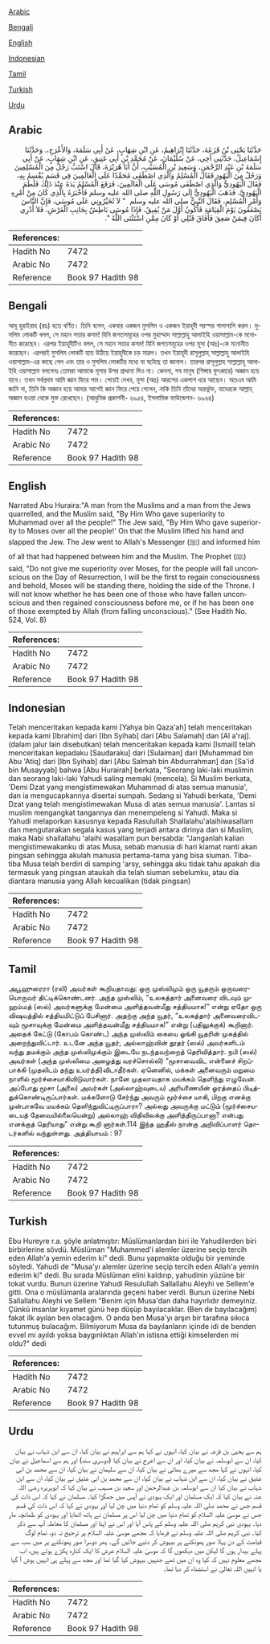 [Arabic](#arabic)

[Bengali](#bengali)

[English](#english)

[Indonesian](#indonesian)

[Tamil](#tamil)

[Turkish](#turkish)

[Urdu](#urdu)

## Arabic


<div dir="rtl" lang="ar" style={{fontSize:'larger',backgroundColor:'#f8f9fa',padding:20}}>
حَدَّثَنَا يَحْيَى بْنُ قَزَعَةَ، حَدَّثَنَا إِبْرَاهِيمُ، عَنِ ابْنِ شِهَابٍ، عَنْ أَبِي سَلَمَةَ، وَالأَعْرَجِ،‏.‏ وَحَدَّثَنَا إِسْمَاعِيلُ، حَدَّثَنِي أَخِي، عَنْ سُلَيْمَانَ، عَنْ مُحَمَّدِ بْنِ أَبِي عَتِيقٍ، عَنِ ابْنِ شِهَابٍ، عَنْ أَبِي سَلَمَةَ بْنِ عَبْدِ الرَّحْمَنِ، وَسَعِيدِ بْنِ الْمُسَيَّبِ، أَنَّ أَبَا هُرَيْرَةَ، قَالَ اسْتَبَّ رَجُلٌ مِنَ الْمُسْلِمِينَ وَرَجُلٌ مِنَ الْيَهُودِ فَقَالَ الْمُسْلِمُ وَالَّذِي اصْطَفَى مُحَمَّدًا عَلَى الْعَالَمِينَ فِي قَسَمٍ يُقْسِمُ بِهِ، فَقَالَ الْيَهُودِيُّ وَالَّذِي اصْطَفَى مُوسَى عَلَى الْعَالَمِينَ، فَرَفَعَ الْمُسْلِمُ يَدَهُ عِنْدَ ذَلِكَ فَلَطَمَ الْيَهُودِيَّ، فَذَهَبَ الْيَهُودِيُّ إِلَى رَسُولِ اللَّهِ صلى الله عليه وسلم فَأَخْبَرَهُ بِالَّذِي كَانَ مِنْ أَمْرِهِ وَأَمْرِ الْمُسْلِمِ، فَقَالَ النَّبِيُّ صلى الله عليه وسلم ‏ "‏ لاَ تُخَيِّرُونِي عَلَى مُوسَى، فَإِنَّ النَّاسَ يَصْعَقُونَ يَوْمَ الْقِيَامَةِ فَأَكُونُ أَوَّلَ مَنْ يُفِيقُ، فَإِذَا مُوسَى بَاطِشٌ بِجَانِبِ الْعَرْشِ، فَلاَ أَدْرِي أَكَانَ فِيمَنْ صَعِقَ فَأَفَاقَ قَبْلِي أَوْ كَانَ مِمَّنِ اسْتَثْنَى اللَّهُ ‏"‏‏.‏
</div>
<div style={{backgroundColor:'#f8f9fa',padding:20, marginBottom: 10}}><table> <thead> <tr> <th>References:</th> <th></th> </tr> </thead> <tbody><tr><td>Hadith No</td><td>7472</td></tr><tr><td>Arabic No</td><td>7472</td></tr><tr><td>Reference</td><td>Book 97 Hadith 98</td></tr></tbody></table></div>

## Bengali


<div dir="ltr" lang="bn" style={{fontSize:'larger',backgroundColor:'#f8f9fa',padding:20}}>
আবূ হুরাইরাহ (রাঃ) হতে বর্ণিত। তিনি বলেন, একবার একজন মুসলিম ও একজন ইয়াহূদী পরস্পর গালাগালি করল। মুসলিম লোকটি বলল, সে মহান সত্তার কসম! যিনি জগতসমূহের ওপর মুহাম্মাদ সাল্লাল্লাহু আলাইহি ওয়াসাল্লাম-কে মনোনীত করেছেন। এরপর ইয়াহূদীটিও বলল, সে মহান সত্তার কসম! যিনি জগতসমূহের ওপর মূসা (আঃ)-কে মনোনীত করেছেন। এরপরই মুসলিম লোকটি হাত উঠিয়ে ইয়াহূদীকে চড় মারল। তখন ইয়াহূদী রাসূলুল্লাহ্ সাল্লাল্লাহু আলাইহি ওয়াসাল্লাম-এর কাছে গেল এবং তার ও মুসলিম লোকটির মধ্যে যা ঘটেছে তা জানাল। তারপর রাসূলুল্লাহ সাল্লাল্লাহু আলাইহি ওয়াসাল্লাম বললেনঃ তোমরা আমাকে মূসার উপর প্রাধান্য দিও না। কেননা, সব মানুষ (শিঙ্গায় ফুৎকারে) অজ্ঞান হয়ে যাবে। তখন সর্বপ্রথম আমি জ্ঞান ফিরে পাব। পেয়েই দেখব, মূসা (আঃ) আরশের একপাশ ধরে আছেন। অতএব আমি জানি না, তিনি কি অজ্ঞান হয়ে আমার আগেই জ্ঞান ফিরে পেয়ে গেলেন, নাকি তিনি তাঁদের অন্তর্ভুক্ত, যাদেরকে আল্লাহ্ অজ্ঞান হওয়া থেকে মুক্ত রেখেছেন। (আধুনিক প্রকাশনী- ৬৯৫৪, ইসলামিক ফাউন্ডেশন- ৬৯৬৪)
</div>
<div style={{backgroundColor:'#f8f9fa',padding:20, marginBottom: 10}}><table> <thead> <tr> <th>References:</th> <th></th> </tr> </thead> <tbody><tr><td>Hadith No</td><td>7472</td></tr><tr><td>Arabic No</td><td>7472</td></tr><tr><td>Reference</td><td>Book 97 Hadith 98</td></tr></tbody></table></div>

## English


<div dir="ltr" lang="en" style={{fontSize:'larger',backgroundColor:'#f8f9fa',padding:20}}>
Narrated Abu Huraira:"A man from the Muslims and a man from the Jews quarrelled, and the Muslim said, "By Him Who gave superiority to Muhammad over all the people!" The Jew said, "By Him Who gave superiority to Moses over all the people!' On that the Muslim lifted his hand and slapped the Jew. The Jew went to Allah's Messenger (ﷺ) and informed him of all that had happened between him and the Muslim. The Prophet (ﷺ) said, "Do not give me superiority over Moses, for the people will fall unconscious on the Day of Resurrection, I will be the first to regain consciousness and behold, Moses will be standing there, holding the side of the Throne. I will not know whether he has been one of those who have fallen unconscious and then regained consciousness before me, or if he has been one of those exempted by Allah (from falling unconscious)." (See Hadith No. 524, Vol. 8)
</div>
<div style={{backgroundColor:'#f8f9fa',padding:20, marginBottom: 10}}><table> <thead> <tr> <th>References:</th> <th></th> </tr> </thead> <tbody><tr><td>Hadith No</td><td>7472</td></tr><tr><td>Arabic No</td><td>7472</td></tr><tr><td>Reference</td><td>Book 97 Hadith 98</td></tr></tbody></table></div>

## Indonesian


<div dir="ltr" lang="id" style={{fontSize:'larger',backgroundColor:'#f8f9fa',padding:20}}>
Telah menceritakan kepada kami [Yahya bin Qaza'ah] telah menceritakan kepada kami [Ibrahim] dari [Ibn Syihab] dari [Abu Salamah] dan [Al a'raj]. (dalam jalur lain disebutkan) telah menceritakan kepada kami [Ismail] telah menceritakan kepadaku [Saudaraku] dari [Sulaiman] dari [Muhammad bin Abu 'Atiq] dari [Ibn Syihab] dari [Abu Salmah bin Abdurrahman] dan [Sa'id bin Musayyab] bahwa [Abu Hurairah] berkata, "Seorang laki-laki muslimin dan seorang laki-laki Yahudi saling memaki (mencela). Si Muslim berkata, 'Demi Dzat yang mengistimewakan Muhammad di atas semua manusia', dan ia mengucapkannya disertai sumpah. Sedang si Yahudi berkata, 'Demi Dzat yang telah mengistimewakan Musa di atas semua manusia'. Lantas si muslim mengangkat tangannya dan menempeleng si Yahudi. Maka si Yahudi melaporkan kasusnya kepada Rasulullah Shallalahu'alaihiwasallam dan mengutarakan segala kasus yang terjadi antara dirinya dan si Muslim, maka Nabi shallallahu 'alaihi wasallam pun bersabda: "Janganlah kalian mengistimewakanku di atas Musa, sebab manusia di hari kiamat nanti akan pingsan sehingga akulah manusia pertama-tama yang bisa siuman. Tiba-tiba Musa telah berdiri di samping 'arsy, sehingga aku tidak tahu apakah dia termasuk yang pingsan ataukah dia telah siuman sebelumku, atau dia diantara manusia yang Allah kecualikan (tidak pingsan)
</div>
<div style={{backgroundColor:'#f8f9fa',padding:20, marginBottom: 10}}><table> <thead> <tr> <th>References:</th> <th></th> </tr> </thead> <tbody><tr><td>Hadith No</td><td>7472</td></tr><tr><td>Arabic No</td><td>7472</td></tr><tr><td>Reference</td><td>Book 97 Hadith 98</td></tr></tbody></table></div>

## Tamil


<div dir="ltr" lang="ta" style={{fontSize:'larger',backgroundColor:'#f8f9fa',padding:20}}>
அபூஹுரைரா (ரலி) அவர்கள் கூறியதாவது: ஒரு முஸ்லிமும் ஒரு யூதரும் ஒருவரையொருவர் திட்டிக்கொண்டனர். அந்த முஸ்லிம், “உலகத்தார் அனைவரை விடவும் முஹம்மத் (ஸல்) அவர்களுக்கு மேன்மை அளித்தவன்மீது சத்தியமாக!” என்று ஏதோ ஒரு விஷயத்தில் சத்தியமிட்டுப் பேசினார். அதற்கு அந்த யூதர், “உலகத்தார் அனைவரைவிடவும் மூசாவுக்கு மேன்மை அளித்தவன்மீது சத்தியமாக!” என்று (பதிலுக்குக்) கூறினார். அதைக் கேட்டு (கோபம் கொண்ட) அந்த முஸ்லிம் கையை ஓங்கி யூதரின் முகத்தில் அறைந்துவிட்டார். உடனே அந்த யூதர், அல்லாஹ்வின் தூதர் (ஸல்) அவர்களிடம் வந்து தமக்கும் அந்த முஸ்லிமுக்கும் இடையே நடந்தவற்றைத் தெரிவித்தார். நபி (ஸல்) அவர்கள் (அந்த முஸ்லிமை அழைத்து வரச்சொல்லி) “மூசாவைவிட என்னைச் சிறப்பாக்கி (முதலிடம் தந்து உயர்த்தி)விடாதீர்கள். ஏனெனில், மக்கள் அனைவரும் மறுமை நாளில் மூர்ச்சையாகிவிடுவார்கள். நானே முதலாவதாக மயக்கம் தெளிந்து எழுவேன். அப்போது மூசா (அலை) அவர்கள் (அல்லாஹ்வுடைய) அரியணையின் ஓரத்தைப் பிடித்துக்கொண்டிருப்பார்கள். மக்களோடு சேர்ந்து அவரும் மூர்ச்சை யாகி, பிறகு எனக்கு முன்பாகவே மயக்கம் தெளிந்துவிட்டிருப்பாரா? அல்லது அவருக்கு மட்டும் (மூர்ச்சையடையத் தேவையில்லையென்று) அல்லாஹ் விதிவிலக்கு அளித்திருப்பானா? என்பது எனக்குத் தெரியாது” என்று கூறி னார்கள்.114 இந்த ஹதீஸ் நான்கு அறிவிப்பாளர் தொடர்களில் வந்துள்ளது. அத்தியாயம் : 97
</div>
<div style={{backgroundColor:'#f8f9fa',padding:20, marginBottom: 10}}><table> <thead> <tr> <th>References:</th> <th></th> </tr> </thead> <tbody><tr><td>Hadith No</td><td>7472</td></tr><tr><td>Arabic No</td><td>7472</td></tr><tr><td>Reference</td><td>Book 97 Hadith 98</td></tr></tbody></table></div>

## Turkish


<div dir="ltr" lang="tr" style={{fontSize:'larger',backgroundColor:'#f8f9fa',padding:20}}>
Ebu Hureyre r.a. şöyle anlatmıştır: Müslümanlardan biri ile Yahudilerden biri birbirlerine sövdü. Müslüman "Muhammed'i alemler üzerine seçip tercih eden Allah'a yemin ederim ki" dedi. Bunu yapmakta olduğu bir yeminde söyledi. Yahudi de "Musa'yı alemler üzerine seçip tercih eden Allah'a yemin ederim ki" dedi. Bu sırada Müslüman elini kaldırıp, yahudinin yüzüne bir tokat vurdu. Bunun üzerine Yahudi Resulullah Sallallahu Aleyhi ve Sellem'e gitti. Ona o müslümanla aralarında geçeni haber verdi. Bunun üzerine Nebi Sallallahu Aleyhi ve Sellem "Benim için Musa'dan daha hayırlıdır demeyiniz. Çünkü insanlar kıyamet günü hep düşüp bayılacaklar. (Ben de bayılacağım) fakat ilk ayılan ben olacağım. O anda ben Musa'yı arşın bir tarafına sıkıca tutunmuş bulacağım. Bilmiyorum Musa da bayılanların içinde idi de benden evvel mi ayıldı yoksa baygınlıktan Allah'ın istisna ettiği kimselerden mi oldu?" dedi
</div>
<div style={{backgroundColor:'#f8f9fa',padding:20, marginBottom: 10}}><table> <thead> <tr> <th>References:</th> <th></th> </tr> </thead> <tbody><tr><td>Hadith No</td><td>7472</td></tr><tr><td>Arabic No</td><td>7472</td></tr><tr><td>Reference</td><td>Book 97 Hadith 98</td></tr></tbody></table></div>

## Urdu


<div dir="rtl" lang="ur" style={{fontSize:'larger',backgroundColor:'#f8f9fa',padding:20}}>
ہم سے یحییٰ بن قزعہ نے بیان کیا، انہوں نے کہا ہم سے ابراہیم نے بیان کیا، ان سے ابن شہاب نے بیان کیا، ان سے ابوسلمہ نے بیان کیا، اور ان سے اعرج نے بیان کیا (دوسری سند) اور ہم سے اسماعیل نے بیان کیا، انہوں نے کہا مجھ سے میرے بھائی نے بیان کیا، ان سے سلیمان نے بیان کیا، ان سے محمد بن ابی عتیق نے بیان کیا، ان سے ابن شہاب نے بیان کیا، ان سے محمد بن ابی عتیق نے بیان کیا، ان سے ابن شہاب نے بیان کیا ان سے ابوسلمہ بن عبدالرحمٰن اور سعید بن مسیب نے بیان کیا کہ ابوہریرہ رضی اللہ عنہ نے بیان کیا کہ ایک مسلمان اور ایک یہودی نے آپس میں جھگڑا کیا۔ مسلمان نے کہا کہ اس ذات کی قسم جس نے محمد صلی اللہ علیہ وسلم کو تمام دنیا میں چن لیا اور یہودی نے کہا کہ اس ذات کی قسم جس نے موسیٰ علیہ السلام کو تمام دنیا میں چن لیا اس پر مسلمان نے ہاتھ اٹھایا اور یہودی کو طمانچہ مار دیا۔ یہودی نبی کریم صلی اللہ علیہ وسلم کے پاس آیا اور اس نے اپنا اور مسلمان کا معاملہ آپ سے ذکر کیا۔ نبی کریم صلی اللہ علیہ وسلم نے فرمایا کہ مجھے موسیٰ علیہ السلام پر ترجیح نہ دو، تمام لوگ قیامت کے دن پہلا صور پھونکنے پر بیہوش کر دئیے جائیں گے۔ پھر دوسرا صور پھونکنے پر میں سب سے پہلے بیدار ہوں گا لیکن میں دیکھوں گا کہ موسیٰ علیہ السلام عرش کا ایک کنارہ پکڑے ہوئے ہیں، اب مجھے معلوم نہیں کہ کیا وہ ان میں تھے جنہیں بیہوش کیا گیا تھا اور مجھ سے پہلے ہی انہیں ہوش آ گیا یا انہیں اللہ تعالیٰ نے استشناء کر دیا تھا۔
</div>
<div style={{backgroundColor:'#f8f9fa',padding:20, marginBottom: 10}}><table> <thead> <tr> <th>References:</th> <th></th> </tr> </thead> <tbody><tr><td>Hadith No</td><td>7472</td></tr><tr><td>Arabic No</td><td>7472</td></tr><tr><td>Reference</td><td>Book 97 Hadith 98</td></tr></tbody></table></div>